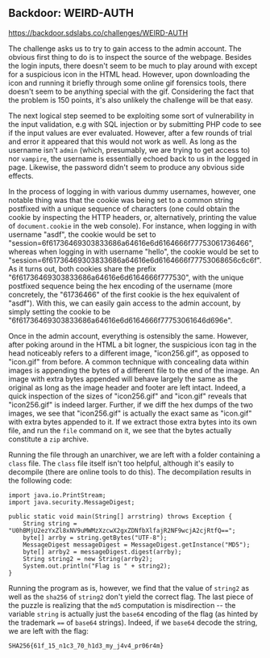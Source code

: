 Backdoor: WEIRD-AUTH
--------------------------------

https://backdoor.sdslabs.co/challenges/WEIRD-AUTH

The challenge asks us to try to gain access to the admin account. The obvious
first thing to do is to inspect the source of the webpage. Besides the login 
inputs, there doesn't seem to be much to play around with except for a 
suspicious icon in the HTML head. However, upon downloading the icon and running 
it briefly through some online gif forensics tools, there doesn't seem to be
anything special with the gif. Considering the fact that the problem is 150
points, it's also unlikely the challenge will be that easy.

The next logical step seemed to be exploiting some sort of vulnerability in the
input validation, e.g with SQL injection or by submitting PHP code to see if the 
input values are ever evaluated. However, after a few rounds of trial and error
it appeared that this would not work as well. As long as the username isn't
`admin` (which, presumably, we are trying to get access to) nor `vampire`, the
username is essentially echoed back to us in the logged in page. Likewise, the
password didn't seem to produce any obvious side effects.

In the process of logging in with various dummy usernames, however, one notable 
thing was that the cookie was being set to a common string postfixed with a 
unique sequence of characters (one could obtain the cookie by inspecting the
HTTP headers, or, alternatively, printing the value of `document.cookie` in the
web console). For instance, when logging in with username "asdf", the cookie 
would be set to "session=6f61736469303833686a64616e6d6164666f77753061736466",
whereas when logging in with username "hello", the cookie would be set to 
"session=6f61736469303833686a64616e6d6164666f77753068656c6c6f". As it turns out, 
both cookies share the prefix "6f61736469303833686a64616e6d6164666f777530", 
with the unique postfixed sequence being the hex encoding of the username (more  
concretely, the "61736466" of the first cookie is the hex equivalent of "asdf").
With this, we can easily gain access to the admin account, by simply setting the
cookie to be "6f61736469303833686a64616e6d6164666f77753061646d696e".

Once in the admin account, everything is ostensibly the same. However, after 
poking around in the HTML a bit logner, the suspicious icon tag in the head 
noticeably refers to a different image, "icon256.gif", as opposed to "icon.gif" 
from before. A common technique with concealing data within images is appending 
the bytes of a different file to the end of the image. An image with extra bytes 
appended will behave largely the same as the original as long as the image 
header and footer are left intact. Indeed, a quick inspection of the sizes of 
"icon256.gif" and "icon.gif" reveals that "icon256.gif" is indeed larger.
Further, if we diff the hex dumps of the two images, we see that "icon256.gif" 
is actually the exact same as "icon.gif" with extra bytes appended to it. If we 
extract those extra bytes into its own file, and run the `file` command on it, 
we see that the bytes actually constitute a `zip` archive. 

Running the file through an unarchiver, we are left with a folder containing a 
`class` file. The `class` file itself isn't too helpful, although it's easily to
decompile (there are online tools to do this). The decompilation results in the
following code:

```
import java.io.PrintStream;
import java.security.MessageDigest;

public static void main(String[] arrstring) throws Exception {
    String string = "U0hBMjU2ezYxZl8xNV9uMWMzXzcwX2gxZDNfbXlfajR2NF9wcjA2cjRtfQ==";
    byte[] arrby = string.getBytes("UTF-8");
    MessageDigest messageDigest = MessageDigest.getInstance("MD5");
    byte[] arrby2 = messageDigest.digest(arrby);
    String string2 = new String(arrby2);
    System.out.println("Flag is " + string2);
}
```

Running the program as is, however, we find that the value of `string2` as well 
as the `sha256` of `string2` don't yield the correct flag. The last piece of the 
puzzle is realizing that the `md5` computation is misdirection -- the variable 
`string` is actually just the `base64` encoding of the flag (as hinted by the
trademark `==` of `base64` strings). Indeed, if we `base64` decode the string, 
we are left with the flag:

```
SHA256{61f_15_n1c3_70_h1d3_my_j4v4_pr06r4m}
```
